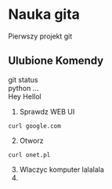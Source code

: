 # Nauka gita
Pierwszy projekt git
## Ulubione Komendy     
git status  
  python ...  
      Hey Hellol
1. Sprawdz WEB UI
```
curl google.com
```
2. Otworz
```
curl onet.pl
```
3. Wlaczyc komputer
lalalala
4. 
